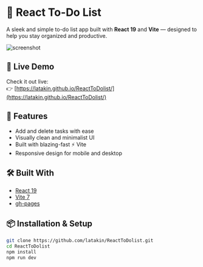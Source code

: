 # 📝 React To-Do List

A sleek and simple to-do list app built with **React 19** and **Vite** — designed to help you stay organized and productive.

![screenshot](https://user-images.githubusercontent.com/your-image.png) <!-- Optional: add a screenshot of your app here -->

## 🚀 Live Demo
Check it out live:  
👉 [https://latakin.github.io/ReactToDolist/](https://latakin.github.io/ReactToDolist/)

## 🔧 Features
- Add and delete tasks with ease
- Visually clean and minimalist UI
- Built with blazing-fast ⚡ Vite
- Responsive design for mobile and desktop

## 🛠️ Built With
- [React 19](https://reactjs.org/)
- [Vite 7](https://vitejs.dev/)
- [gh-pages](https://www.npmjs.com/package/gh-pages)

## 📦 Installation & Setup

```bash
git clone https://github.com/latakin/ReactToDolist.git
cd ReactToDolist
npm install
npm run dev
